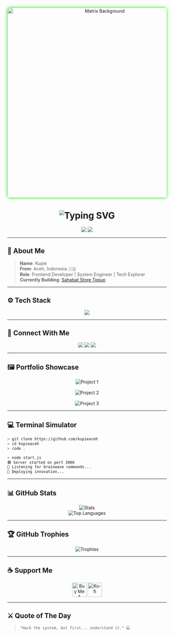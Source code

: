<!-- 🌌 Animated Background (optional preview) -->
<p align="center">
  <img src="https://media.giphy.com/media/U3qYN8S0j3bpK/giphy.gif" width="600" alt="Matrix Background" style="border-radius: 8px; box-shadow: 0 0 10px #00ff00;">
</p>


<h1 align="center">
  <img src="https://readme-typing-svg.demolab.com?font=Fira+Code&size=26&duration=3000&pause=1000&color=00FF00&center=true&vCenter=true&multiline=true&width=1000&height=100&lines=Hi+%F0%9F%91%8B%2C+I'm+KUPIE;Frontend+Developer+%7C+Web+Ninja+%7C+Code+Breaker;Hacking+the+Web+from+Aceh%2C+Indonesia" alt="Typing SVG">
</h1>

<p align="center">
  <img src="https://komarev.com/ghpvc/?username=kupieaceh&label=Profile%20Views&color=00FF00&style=flat-square" />
  <img src="https://img.shields.io/github/followers/kupieaceh?label=Followers&style=social" />
</p>

---

## 🧠 About Me

> **Name**: Kupie  
> **From**: Aceh, Indonesia 🇮🇩  
> **Role**: Frontend Developer | System Engineer | Tech Explorer  
> **Currently Building**: [Sahabat Store Topup](https://sahabatstoretopup.com)

---

## ⚙️ Tech Stack
<p align="center">
  <img src="https://skillicons.dev/icons?i=html,css,js,ts,php,python,java,go,nodejs,react,vue,laravel,django,codeigniter,mysql,postgresql,mongodb,sqlite,dotnet,arduino,androidstudio,docker,git,aws,gcp,oracle,ps&theme=dark" />
</p>

---

## 🔗 Connect With Me

<p align="center">
  <a href="https://dev.to/kadevs"><img src="https://img.shields.io/badge/Dev.to-%2312100E?style=for-the-badge&logo=dev.to&logoColor=white"/></a>
  <a href="https://instagram.com/espesaboeh"><img src="https://img.shields.io/badge/Instagram-%23E4405F?style=for-the-badge&logo=instagram&logoColor=white"/></a>
  <a href="https://discord.gg/.ngops"><img src="https://img.shields.io/badge/Discord-%237289DA?style=for-the-badge&logo=discord&logoColor=white"/></a>
</p>

---

## 🖼️ Portfolio Showcase

<p align="center">
  <img src="https://placehold.co/600x300/000000/00FF00?text=Project+1:+Store+TopUp" alt="Project 1" />
  <br /><br />
  <img src="https://placehold.co/600x300/000000/00FF00?text=Project+2:+Music+Bot+Discord" alt="Project 2" />
  <br /><br />
  <img src="https://placehold.co/600x300/000000/00FF00?text=Project+3:+QRIS+Gateway" alt="Project 3" />
</p>

---

## 💻 Terminal Simulator

```bash
> git clone https://github.com/kupieaceh
> cd kupieaceh
> code .
```

```bash
> node start.js
🟢 Server started on port 3000
🧠 Listening for brainwave commands...
🚀 Deploying innovation...
```

---

## 📊 GitHub Stats

<p align="center">
  <img src="https://github-readme-stats.vercel.app/api?username=kupieaceh&show_icons=true&theme=radical&count_private=true" alt="Stats" />
  <br />
  <img src="https://github-readme-stats.vercel.app/api/top-langs/?username=kupieaceh&layout=compact&theme=radical" alt="Top Languages" />
</p>

---

## 🏆 GitHub Trophies

<p align="center">
  <img src="https://github-profile-trophy.vercel.app/?username=kupieaceh&theme=gruvbox&no-bg=true&margin-w=10" alt="Trophies" />
</p>

---

## ☕ Support Me

<p align="center">
  <a href="https://www.buymeacoffee.com/jagopremium"><img src="https://cdn.buymeacoffee.com/buttons/v2/default-yellow.png" height="45" alt="Buy Me A Coffee" /></a>
  <a href="https://ko-fi.com/jagopremium"><img src="https://cdn.ko-fi.com/cdn/kofi3.png?v=3" height="45" alt="Ko-fi" /></a>
</p>

---

## ⚔️ Quote of The Day

> `"Hack the system, but first... understand it." 💻`

